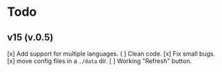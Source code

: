 # Todo

## v15 (v.0.5)

[x] Add support for multiple languages.
( ] Clean code.
[x] Fix small bugs.
[x] move config files in a `./data` dir.
[ ] Working "Refresh" button.
